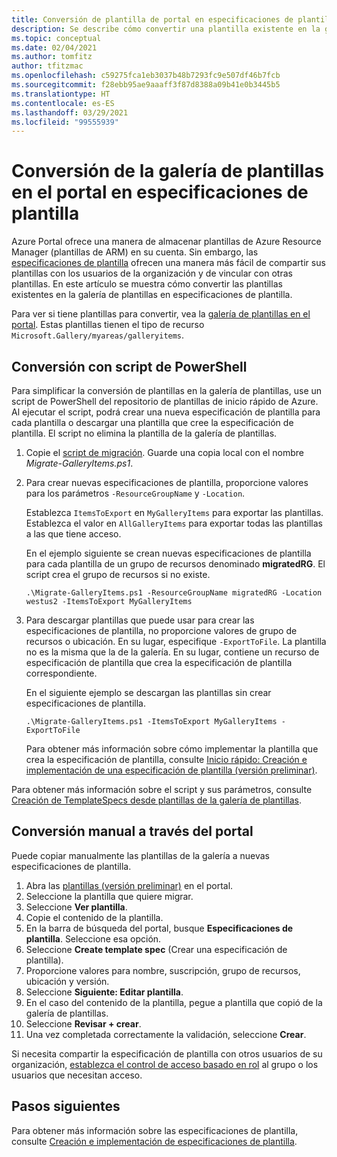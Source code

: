 ```yaml
---
title: Conversión de plantilla de portal en especificaciones de plantilla
description: Se describe cómo convertir una plantilla existente en la galería de Azure Portal en especificaciones de plantilla.
ms.topic: conceptual
ms.date: 02/04/2021
ms.author: tomfitz
author: tfitzmac
ms.openlocfilehash: c59275fca1eb3037b48b7293fc9e507df46b7fcb
ms.sourcegitcommit: f28ebb95ae9aaaff3f87d8388a09b41e0b3445b5
ms.translationtype: HT
ms.contentlocale: es-ES
ms.lasthandoff: 03/29/2021
ms.locfileid: "99555939"
---
```

# <a name="convert-template-gallery-in-portal-to-template-specs"></a>Conversión de la galería de plantillas en el portal en especificaciones de plantilla

Azure Portal ofrece una manera de almacenar plantillas de Azure Resource Manager (plantillas de ARM) en su cuenta. Sin embargo, las [especificaciones de plantilla](template-specs.md) ofrecen una manera más fácil de compartir sus plantillas con los usuarios de la organización y de vincular con otras plantillas. En este artículo se muestra cómo convertir las plantillas existentes en la galería de plantillas en especificaciones de plantilla.

Para ver si tiene plantillas para convertir, vea la [galería de plantillas en el portal](https://portal.azure.com/#blade/HubsExtension/BrowseResourceBlade/resourceType/Microsoft.Gallery%2Fmyareas%2Fgalleryitems). Estas plantillas tienen el tipo de recurso `Microsoft.Gallery/myareas/galleryitems`.

## <a name="convert-with-powershell-script"></a>Conversión con script de PowerShell

Para simplificar la conversión de plantillas en la galería de plantillas, use un script de PowerShell del repositorio de plantillas de inicio rápido de Azure. Al ejecutar el script, podrá crear una nueva especificación de plantilla para cada plantilla o descargar una plantilla que cree la especificación de plantilla. El script no elimina la plantilla de la galería de plantillas.

1. Copie el [script de migración](https://github.com/Azure/azure-quickstart-templates/blob/master/201-templatespec-migrate-create/Migrate-GalleryItems.ps1). Guarde una copia local con el nombre *Migrate-GalleryItems.ps1*.
1. Para crear nuevas especificaciones de plantilla, proporcione valores para los parámetros `-ResourceGroupName` y `-Location`. 

   Establezca `ItemsToExport` en `MyGalleryItems` para exportar las plantillas. Establezca el valor en `AllGalleryItems` para exportar todas las plantillas a las que tiene acceso.

   En el ejemplo siguiente se crean nuevas especificaciones de plantilla para cada plantilla de un grupo de recursos denominado **migratedRG**. El script crea el grupo de recursos si no existe.

   ```azurepowershell
   .\Migrate-GalleryItems.ps1 -ResourceGroupName migratedRG -Location westus2 -ItemsToExport MyGalleryItems
   ```

1. Para descargar plantillas que puede usar para crear las especificaciones de plantilla, no proporcione valores de grupo de recursos o ubicación. En su lugar, especifique `-ExportToFile`. La plantilla no es la misma que la de la galería. En su lugar, contiene un recurso de especificación de plantilla que crea la especificación de plantilla correspondiente.

   En el siguiente ejemplo se descargan las plantillas sin crear especificaciones de plantilla.

   ```azurepowershell
   .\Migrate-GalleryItems.ps1 -ItemsToExport MyGalleryItems -ExportToFile
   ```

   Para obtener más información sobre cómo implementar la plantilla que crea la especificación de plantilla, consulte [Inicio rápido: Creación e implementación de una especificación de plantilla (versión preliminar)](quickstart-create-template-specs.md).

Para obtener más información sobre el script y sus parámetros, consulte [Creación de TemplateSpecs desde plantillas de la galería de plantillas](https://github.com/Azure/azure-quickstart-templates/tree/master/201-templatespec-migrate-create).

## <a name="manually-convert-through-portal"></a>Conversión manual a través del portal

Puede copiar manualmente las plantillas de la galería a nuevas especificaciones de plantilla.

1. Abra las [plantillas (versión preliminar)](https://portal.azure.com/#blade/HubsExtension/BrowseResourceBlade/resourceType/Microsoft.Gallery%2Fmyareas%2Fgalleryitems) en el portal.
1. Seleccione la plantilla que quiere migrar.
1. Seleccione **Ver plantilla**.
1. Copie el contenido de la plantilla.
1. En la barra de búsqueda del portal, busque **Especificaciones de plantilla**. Seleccione esa opción.
1. Seleccione **Create template spec** (Crear una especificación de plantilla).
1. Proporcione valores para nombre, suscripción, grupo de recursos, ubicación y versión.
1. Seleccione **Siguiente: Editar plantilla**.
1. En el caso del contenido de la plantilla, pegue a plantilla que copió de la galería de plantillas.
1. Seleccione **Revisar + crear**.
1. Una vez completada correctamente la validación, seleccione **Crear**.

Si necesita compartir la especificación de plantilla con otros usuarios de su organización, [establezca el control de acceso basado en rol](../../role-based-access-control/tutorial-role-assignments-group-powershell.md) al grupo o los usuarios que necesitan acceso.

## <a name="next-steps"></a>Pasos siguientes

Para obtener más información sobre las especificaciones de plantilla, consulte [Creación e implementación de especificaciones de plantilla](template-specs.md).
